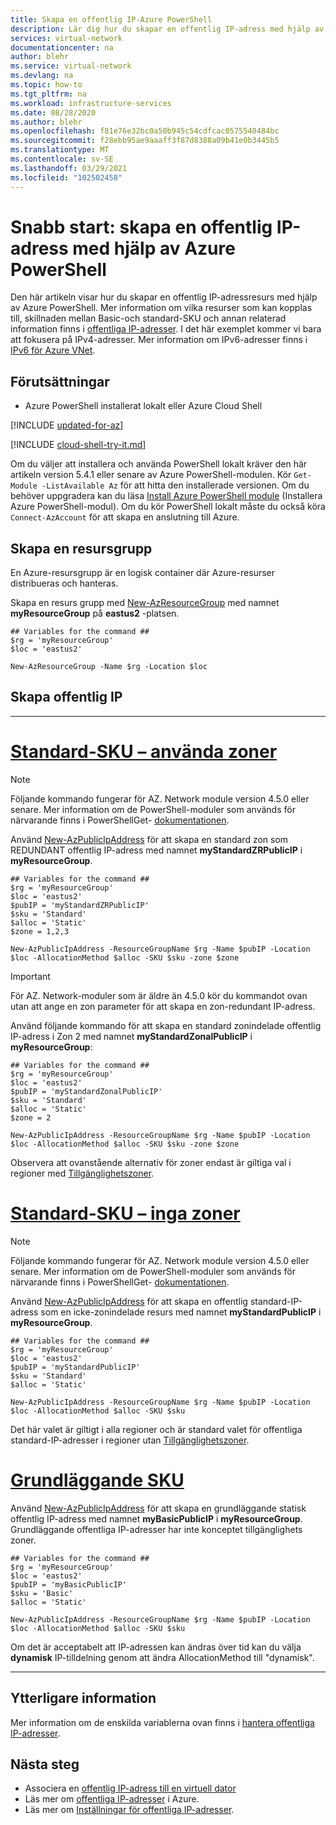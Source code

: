 ```yaml
---
title: Skapa en offentlig IP-Azure PowerShell
description: Lär dig hur du skapar en offentlig IP-adress med hjälp av Azure PowerShell
services: virtual-network
documentationcenter: na
author: blehr
ms.service: virtual-network
ms.devlang: na
ms.topic: how-to
ms.tgt_pltfrm: na
ms.workload: infrastructure-services
ms.date: 08/28/2020
ms.author: blehr
ms.openlocfilehash: f81e76e32bc0a50b945c54cdfcac0575540484bc
ms.sourcegitcommit: f28ebb95ae9aaaff3f87d8388a09b41e0b3445b5
ms.translationtype: MT
ms.contentlocale: sv-SE
ms.lasthandoff: 03/29/2021
ms.locfileid: "102502458"
---
```

# <a name="quickstart-create-a-public-ip-address-using-azure-powershell"></a>Snabb start: skapa en offentlig IP-adress med hjälp av Azure PowerShell

Den här artikeln visar hur du skapar en offentlig IP-adressresurs med hjälp av Azure PowerShell. Mer information om vilka resurser som kan kopplas till, skillnaden mellan Basic-och standard-SKU och annan relaterad information finns i [offentliga IP-adresser](./public-ip-addresses.md).  I det här exemplet kommer vi bara att fokusera på IPv4-adresser. Mer information om IPv6-adresser finns i [IPv6 för Azure VNet](./ipv6-overview.md).

## <a name="prerequisites"></a>Förutsättningar

- Azure PowerShell installerat lokalt eller Azure Cloud Shell

[!INCLUDE [updated-for-az](../../includes/updated-for-az.md)]

[!INCLUDE [cloud-shell-try-it.md](../../includes/cloud-shell-try-it.md)]

Om du väljer att installera och använda PowerShell lokalt kräver den här artikeln version 5.4.1 eller senare av Azure PowerShell-modulen. Kör `Get-Module -ListAvailable Az` för att hitta den installerade versionen. Om du behöver uppgradera kan du läsa [Install Azure PowerShell module](/powershell/azure/install-Az-ps) (Installera Azure PowerShell-modul). Om du kör PowerShell lokalt måste du också köra `Connect-AzAccount` för att skapa en anslutning till Azure.

## <a name="create-a-resource-group"></a>Skapa en resursgrupp

En Azure-resursgrupp är en logisk container där Azure-resurser distribueras och hanteras.

Skapa en resurs grupp med [New-AzResourceGroup](/powershell/module/az.resources/new-azresourcegroup) med namnet **myResourceGroup** på **eastus2** -platsen.

```azurepowershell-interactive
## Variables for the command ##
$rg = 'myResourceGroup'
$loc = 'eastus2'

New-AzResourceGroup -Name $rg -Location $loc
```
## <a name="create-public-ip"></a>Skapa offentlig IP

---
# <a name="standard-sku---using-zones"></a>[**Standard-SKU – använda zoner**](#tab/option-create-public-ip-standard-zones)

>[!NOTE]
>Följande kommando fungerar för AZ. Network module version 4.5.0 eller senare.  Mer information om de PowerShell-moduler som används för närvarande finns i PowerShellGet- [dokumentationen](/powershell/module/powershellget/).

Använd [New-AzPublicIpAddress](/powershell/module/az.network/new-azpublicipaddress) för att skapa en standard zon som REDUNDANT offentlig IP-adress med namnet **myStandardZRPublicIP** i **myResourceGroup**.

```azurepowershell-interactive
## Variables for the command ##
$rg = 'myResourceGroup'
$loc = 'eastus2'
$pubIP = 'myStandardZRPublicIP'
$sku = 'Standard'
$alloc = 'Static'
$zone = 1,2,3

New-AzPublicIpAddress -ResourceGroupName $rg -Name $pubIP -Location $loc -AllocationMethod $alloc -SKU $sku -zone $zone
```
> [!IMPORTANT]
> För AZ. Network-moduler som är äldre än 4.5.0 kör du kommandot ovan utan att ange en zon parameter för att skapa en zon-redundant IP-adress. 
>

Använd följande kommando för att skapa en standard zonindelade offentlig IP-adress i Zon 2 med namnet **myStandardZonalPublicIP** i **myResourceGroup**:

```azurepowershell-interactive
## Variables for the command ##
$rg = 'myResourceGroup'
$loc = 'eastus2'
$pubIP = 'myStandardZonalPublicIP'
$sku = 'Standard'
$alloc = 'Static'
$zone = 2

New-AzPublicIpAddress -ResourceGroupName $rg -Name $pubIP -Location $loc -AllocationMethod $alloc -SKU $sku -zone $zone
```

Observera att ovanstående alternativ för zoner endast är giltiga val i regioner med [Tillgänglighetszoner](../availability-zones/az-overview.md?toc=%2fazure%2fvirtual-network%2ftoc.json#availability-zones).

# <a name="standard-sku---no-zones"></a>[**Standard-SKU – inga zoner**](#tab/option-create-public-ip-standard)

>[!NOTE]
>Följande kommando fungerar för AZ. Network module version 4.5.0 eller senare.  Mer information om de PowerShell-moduler som används för närvarande finns i PowerShellGet- [dokumentationen](/powershell/module/powershellget/).

Använd [New-AzPublicIpAddress](/powershell/module/az.network/new-azpublicipaddress) för att skapa en offentlig standard-IP-adress som en icke-zonindelade resurs med namnet **myStandardPublicIP** i **myResourceGroup**.

```azurepowershell-interactive
## Variables for the command ##
$rg = 'myResourceGroup'
$loc = 'eastus2'
$pubIP = 'myStandardPublicIP'
$sku = 'Standard'
$alloc = 'Static'

New-AzPublicIpAddress -ResourceGroupName $rg -Name $pubIP -Location $loc -AllocationMethod $alloc -SKU $sku
```

Det här valet är giltigt i alla regioner och är standard valet för offentliga standard-IP-adresser i regioner utan [Tillgänglighetszoner](../availability-zones/az-overview.md?toc=%2fazure%2fvirtual-network%2ftoc.json#availability-zones).

# <a name="basic-sku"></a>[**Grundläggande SKU**](#tab/option-create-public-ip-basic)

Använd [New-AzPublicIpAddress](/powershell/module/az.network/new-azpublicipaddress) för att skapa en grundläggande statisk offentlig IP-adress med namnet **myBasicPublicIP** i **myResourceGroup**.  Grundläggande offentliga IP-adresser har inte konceptet tillgänglighets zoner.

```azurepowershell-interactive
## Variables for the command ##
$rg = 'myResourceGroup'
$loc = 'eastus2'
$pubIP = 'myBasicPublicIP'
$sku = 'Basic'
$alloc = 'Static'

New-AzPublicIpAddress -ResourceGroupName $rg -Name $pubIP -Location $loc -AllocationMethod $alloc -SKU $sku
```
Om det är acceptabelt att IP-adressen kan ändras över tid kan du välja **dynamisk** IP-tilldelning genom att ändra AllocationMethod till "dynamisk".

---

## <a name="additional-information"></a>Ytterligare information 

Mer information om de enskilda variablerna ovan finns i [hantera offentliga IP-adresser](./virtual-network-public-ip-address.md#create-a-public-ip-address).

## <a name="next-steps"></a>Nästa steg
- Associera en [offentlig IP-adress till en virtuell dator](./associate-public-ip-address-vm.md#azure-portal)
- Läs mer om [offentliga IP-adresser](./public-ip-addresses.md#public-ip-addresses) i Azure.
- Läs mer om [Inställningar för offentliga IP-adresser](virtual-network-public-ip-address.md#create-a-public-ip-address).